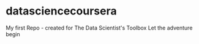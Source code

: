 datasciencecoursera
===================

My first Repo - created for The Data Scientist's Toolbox
Let the adventure begin
